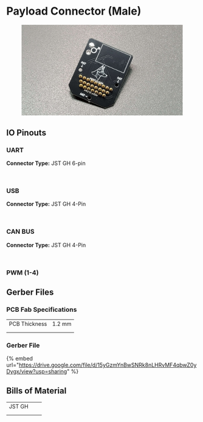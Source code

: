 # Payload Connector (Male)



<figure><img src="../.gitbook/assets/20231030_235255.jpg" alt=""><figcaption></figcaption></figure>







## IO Pinouts



### UART

**Connector Type:** JST GH 6-pin

<figure><img src="../.gitbook/assets/UART IO Schematic.png" alt=""><figcaption></figcaption></figure>

### USB

**Connector Type:** JST GH 4-Pin



<figure><img src="../.gitbook/assets/USB IO Schematic.png" alt=""><figcaption></figcaption></figure>

### CAN BUS

**Connector Type:** JST GH 4-Pin

<figure><img src="../.gitbook/assets/CAN BUS IO Schematic.png" alt=""><figcaption></figcaption></figure>



### PWM (1-4)

## Gerber Files

### PCB Fab Specifications

|               |        |
| ------------- | ------ |
| PCB Thickness | 1.2 mm |
|               |        |
|               |        |

### Gerber File

{% embed url="https://drive.google.com/file/d/15yGzmYnBwSNRk8nLHRvMF4qbwZ0yDygx/view?usp=sharing" %}

## Bills of Material



|        |   |   |
| ------ | - | - |
| JST GH |   |   |
|        |   |   |
|        |   |   |
